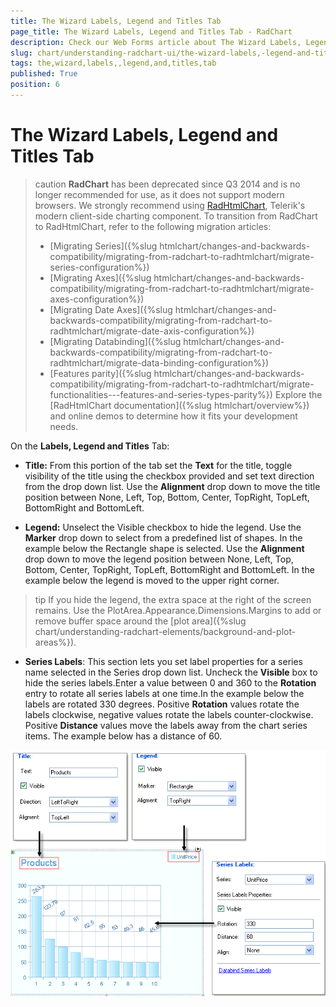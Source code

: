 ```yaml
---
title: The Wizard Labels, Legend and Titles Tab
page_title: The Wizard Labels, Legend and Titles Tab - RadChart
description: Check our Web Forms article about The Wizard Labels, Legend and Titles Tab.
slug: chart/understanding-radchart-ui/the-wizard-labels,-legend-and-titles-tab
tags: the,wizard,labels,,legend,and,titles,tab
published: True
position: 6
---
```


# The Wizard Labels, Legend and Titles Tab

>caution **RadChart** has been deprecated since Q3 2014 and is no longer recommended for use, as it does not support modern browsers. We strongly recommend using [RadHtmlChart](https://www.telerik.com/products/aspnet-ajax/html-chart.aspx), Telerik's modern client-side charting component. 
>To transition from RadChart to RadHtmlChart, refer to the following migration articles:
> - [Migrating Series]({%slug htmlchart/changes-and-backwards-compatibility/migrating-from-radchart-to-radhtmlchart/migrate-series-configuration%})
> - [Migrating Axes]({%slug htmlchart/changes-and-backwards-compatibility/migrating-from-radchart-to-radhtmlchart/migrate-axes-configuration%})
> - [Migrating Date Axes]({%slug htmlchart/changes-and-backwards-compatibility/migrating-from-radchart-to-radhtmlchart/migrate-date-axis-configuration%})
> - [Migrating Databinding]({%slug htmlchart/changes-and-backwards-compatibility/migrating-from-radchart-to-radhtmlchart/migrate-data-binding-configuration%})
> - [Features parity]({%slug htmlchart/changes-and-backwards-compatibility/migrating-from-radchart-to-radhtmlchart/migrate-functionalities---features-and-series-types-parity%})
>Explore the [RadHtmlChart documentation]({%slug htmlchart/overview%}) and online demos to determine how it fits your development needs.

On the **Labels, Legend and Titles** Tab:

* **Title:** From this portion of the tab set the **Text** for the title, toggle visibility of the title using the checkbox provided and set text direction from the drop down list. Use the **Alignment** drop down to move the title position between None, Left, Top, Bottom, Center, TopRight, TopLeft, BottomRight and BottomLeft.

* **Legend:** Unselect the Visible checkbox to hide the legend. Use the **Marker** drop down to select from a predefined list of shapes. In the example below the Rectangle shape is selected. Use the **Alignment** drop down to move the legend position between None, Left, Top, Bottom, Center, TopRight, TopLeft, BottomRight and BottomLeft. In the example below the legend is moved to the upper right corner.

>tip If you hide the legend, the extra space at the right of the screen remains. Use the PlotArea.Appearance.Dimensions.Margins to add or remove buffer space around the [plot area]({%slug chart/understanding-radchart-elements/background-and-plot-areas%}).

* **Series Labels**: This section lets you set label properties for a series name selected in the Series drop down list. Uncheck the **Visible** box to hide the series labels.Enter a value between 0 and 360 to the **Rotation** entry to rotate all series labels at one time.In the example below the labels are rotated 330 degrees. Positive **Rotation** values rotate the labels clockwise, negative values rotate the labels counter-clockwise. Positive **Distance** values move the labels away from the chart series items. The example below has a distance of 60.

![Using the Wizard Labels, Legend and Titles Tab](images/radchart-ui004.png)
